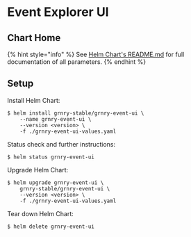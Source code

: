 # Event Explorer UI

## Chart Home

{% hint style="info" %}
See [Helm Chart's README.md](https://github.com/syncier/grnry-angular-frontend-event/tree/master/helm) for full documentation of all parameters.
{% endhint %}

## Setup

Install Helm Chart:

```
$ helm install grnry-stable/grnry-event-ui \
    --name grnry-event-ui \
    --version <version> \
    -f ./grnry-event-ui-values.yaml
```

Status check and further instructions:

```text
$ helm status grnry-event-ui
```

Upgrade Helm Chart: 

```text
$ helm upgrade grnry-event-ui \
    grnry-stable/grnry-event-ui \
    --version <version> \
    -f ./grnry-event-ui-values.yaml
```

Tear down Helm Chart:

```text
$ helm delete grnry-event-ui
```

